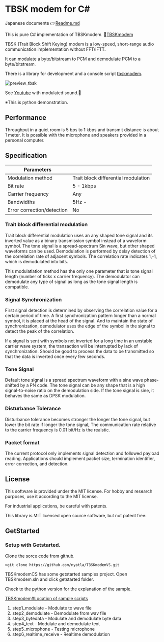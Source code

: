 # TBSK modem for C#

Japanese documente 👉[Readme.md](Readme.md)

This is pure C# implementation of TBSKmodem.
🐓[TBSKmodem](https://github.com/nyatla/TBSKmodem.en)


TBSK (Trait Block Shift Keying) modem is a low-speed, short-range audio communication implementation without FFT/IFTT.

It can modulate a byte/bitstream to PCM  and demodulate PCM to a byte/bitstream.

There is a library for development and a console script [tbskmodem](tbskmodem.md).

![preview_tbsk](https://user-images.githubusercontent.com/2483108/194768184-cecddff0-1fa4-4df8-af3f-f16ed4ef1718.gif)

See [Youtube](https://www.youtube.com/watch?v=4cB3hWATDUQ) with modulated sound.🎵

※This is python demonstration.


## Performance

Throughput in a quiet room is 5 bps to 1 kbps and transmit distance is about 1 meter.
It is possible with the microphone and speakers provided in a personal computer.


## Specification

| Parameters |  |
| --- | --- |
| Modulation method | Trait block differential modulation |
| Bit rate | 5 - 1kbps |
| Carrier frequency | Any |
| Bandwidths | 5Hz -  |
| Error correction/detection | No |

### Trait block differential modulation

Trait block differential modulation uses an any shaped tone signal and its inverted value as a binary transmission symbol instead of a waveform symbol.
The tone signal is a spread-spectrum Sin wave, but other shaped waveforms can be used.
Demodulation is performed by delay detection of the correlation rate of adjacent symbols. The correlation rate indicates  1,-1, which is demodulated into bits.

This modulatlation method has the only one parameter that is tone signal length (number of ticks x carrier frequency). The demodulator can demodulate any type of signal as long as the tone signal length is compatible.

### Signal Synchronization

First signal detection is determined by observing the correlation value for a certain period of time. A first synchronization pattern longer than a normal symbol, it is placed at the head of the signal.
And to maintain the state of synchronization, demodulator  uses the edge of the symbol in the signal  to detect the peak of the correlation.

If a signal is sent with symbols not inverted for a long time in an unstable carrier wave system, the transaction will be interrupted by lack of synchronization.
Should be good to process the data to be transmitted so that the data is inverted once every few seconds.

### Tone Signal

Default tone signal is a spread spectrum waveform with a sine wave phase-shifted by a PN code.
The tone signal can be any shape that is a high signal-to-noise ratio on the demodulation side. If the tone signal is sine, it behaves the same as DPSK modulation.

### Disturbance Tolerance

Disturbance tolerance becomes stronger the longer the tone signal, but lower the bit rate if longer the tone signal, 
The communication rate relative to the carrier frequency is 0.01 bit/Hz is the realstic.


### Packet format
The current protocol only implements signal detection and followed payload reading. Applications should implement packet size, termination identifier, error correction, and detection.

## License

This software is provided under the MIT license. For hobby and research purposes, use it according to the MIT license.

For industrial applications, be careful with patents.

This library is MIT licensed open source software, but not patent free.


## GetStarted


### Setup with Getstarted.
Clone the sorce code from github.

```
>git clone https://github.com/nyatla/TBSKmodemVS.git
```

TBSKmodemCS has some getstarted samples project. Open TBSKmodem.sln and click getstarted folder.

Check to the python version for the explanation of the sample.

[TBSKmodem#Location of sample scripts](https://github.com/nyatla/TBSKmodem#%E3%82%B5%E3%83%B3%E3%83%97%E3%83%AB%E3%83%97%E3%83%AD%E3%82%B0%E3%83%A9%E3%83%A0%E3%81%AE%E5%A0%B4%E6%89%80)


1. step1_modulate - Modulate to wave file
2. step2_demodulate - Demodulate from wav file
3. step3_bytedata - Modulate and demodulate byte data
4. step4_text - Modulate and demodulate text
5. step5_microphone - Testing microphone
6. step6_realtime_receive - Realtime demodulation



